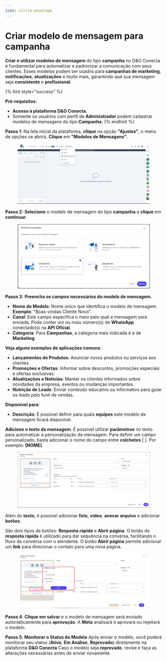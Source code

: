 ```yaml
---
icon: circle-envelope
---
```


# Criar modelo de mensagem para campanha

**Criar e utilizar modelos de mensagem** do tipo **campanha** no D\&O Conecta é fundamental para automatizar e padronizar a comunicação com seus clientes. Esses modelos podem ser usados para **campanhas de marketing**, **notificações**, **atualizações** e muito mais, garantindo que sua mensagem seja **consistente** e **profissional**.

{% hint style="success" %}


&#x20;  **Pré-requisitos**:

* **Acesso à plataforma D\&O Conecta.**
* Somente os usuários com perfil de **Administrador** podem cadastrar modelos de mensagens do tipo **Campanha.**
{% endhint %}

**Passo 1**: Na tela inicial da plataforma, **clique** na opção **"Ajustes"**, o menu de opções se abrirá. **Clique** em **"Modelos de Mensagens"**.

<figure><img src="../../../../.gitbook/assets/image (650).png" alt=""><figcaption></figcaption></figure>

**Passo 2:** **Selecione** o modelo de mensagem do tipo **campanha** e **clique** em **continuar**.

<figure><img src="../../../../.gitbook/assets/image (651).png" alt=""><figcaption></figcaption></figure>

**Passo 3:** **Preencha os campos necessários do modelo de mensagem.**

* **Nome do Modelo**: Nome único que identifica o modelo de mensagem. **Exemplo**: "Boas-vindas Cliente Novo".
* **Canal**: Este campo especifica o meio pelo qual a mensagem será enviada. Pode conter um ou mais número(s) de **WhatsApp** conectado(s) na **API Oficial**.
* **Categoria**: Para **Campanhas**, a categoria mais indicada é a de **Marketing**.

**Veja alguns exemplos de aplicações comuns**:

* **Lançamentos de Produtos**: Anunciar novos produtos ou serviços aos clientes.
* **Promoções e Ofertas**: Informar sobre descontos, promoções especiais e ofertas exclusivas.
* **Atualizações e Notícias**: Manter os clientes informados sobre novidades da empresa, eventos ou mudanças importantes.
* **Nutrição de Leads**: Enviar conteúdo educativo ou informativo para guiar os leads pelo funil de vendas.

**Disponível para:**

* **Descrição**: É possível definir para quais **equipes** este modelo de mensagem ficará disponível.

**Adicione o texto da mensagem**. É possível utilizar **parâmetros** no texto para automatizar a personalização da mensagem. Para definir um campo personalizado, basta adicionar o nome do campo entre **colchetes** \[ ]. Por exemplo: **\[NOME]**.

<figure><img src="../../../../.gitbook/assets/image (653).png" alt=""><figcaption></figcaption></figure>

Além do **texto**, é possível adicionar **foto**, **vídeo**, **anexar arquivo** e adicionar **botões**.

São dois tipos de botões: **Resposta rápida** e **Abrir página**. O botão de **resposta rápida** é utilizado para dar sequência na conversa, facilitando o fluxo da conversa com o atendente. O botão **Abrir página** permite adicionar um **link** para direcionar o contato para uma nova página.

<figure><img src="../../../../.gitbook/assets/image (654).png" alt=""><figcaption></figcaption></figure>

**Passo 4**: **Clique em salvar** e o modelo de mensagem será enviado automaticamente para **aprovação**. A **Meta** analisará e aprovará ou rejeitará o modelo.

**Passo 5**: **Monitorar o Status do Modelo** Após enviar o modelo, você poderá monitorar seu status (**Ativo**, **Em Análise**, **Reprovado**) diretamente na plataforma **D\&O Conecta** Caso o modelo seja **reprovado**, revise e faça as alterações necessárias antes de enviar novamente.
